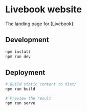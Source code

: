 # Livebook website

The landing page for [Livebook]

## Development

```sh
npm install
npm run dev
```

## Deployment

```sh
# Build static content to dist/
npm run build

# Preview the result
npm run serve
```
